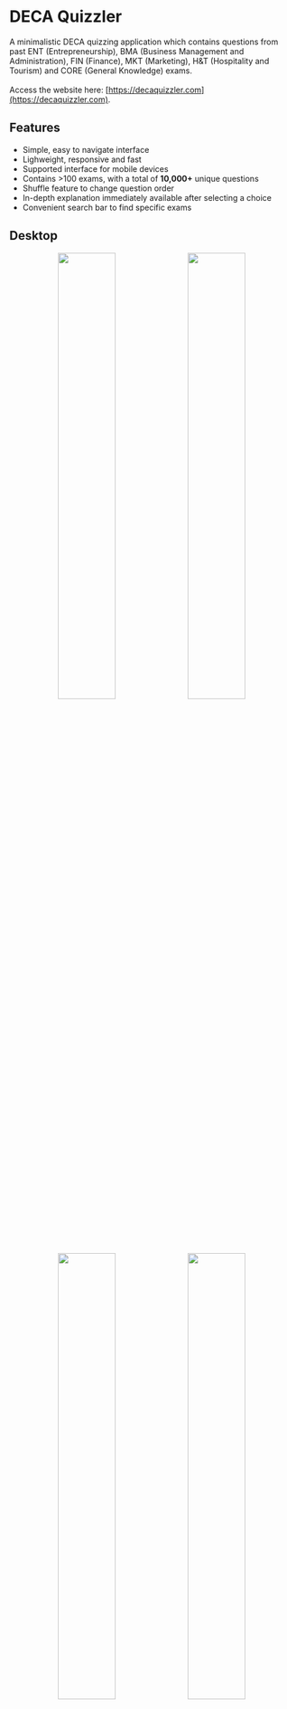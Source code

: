 # DECA Quizzler
A minimalistic DECA quizzing application which contains questions from past ENT (Entrepreneurship), BMA (Business Management and Administration), FIN (Finance), MKT (Marketing), H&T (Hospitality and Tourism) and CORE (General Knowledge) exams.
<br /> 
<br />
Access the website here: [https://decaquizzler.com](https://decaquizzler.com).

## Features
- Simple, easy to navigate interface
- Lighweight, responsive and fast
- Supported interface for mobile devices
- Contains >100 exams, with a total of **10,000+** unique questions
- Shuffle feature to change question order
- In-depth explanation immediately available after selecting a choice
- Convenient search bar to find specific exams

## Desktop

<p align="middle">
  <img src="https://github.com/user-attachments/assets/474563fb-571f-4ecc-b7fe-4003f0ae3529" width="45%"/>
  <img src="https://github.com/user-attachments/assets/9cb20880-ef14-42ab-b11b-689fad931c8b" width="45%"/> 
</p>
<p align="middle">
  <img src="https://github.com/user-attachments/assets/93144972-9781-45a6-8551-69eb44ccc5e7" width="45%"/>
  <img src="https://github.com/user-attachments/assets/b25e71f6-5b30-4ffe-8780-907c77928cc6" width="45%"/> 
</p>

## Mobile
<p align="middle">
  <img src="https://github.com/user-attachments/assets/8ed4cc8c-ddc7-44fc-a463-8defa3344861" width="30%"/>
  <img src="https://github.com/user-attachments/assets/3acb1181-412e-46e8-a45a-13dc02cea2cf" width="30%"/> 
  <img src="https://github.com/user-attachments/assets/4af2d3b1-d553-4d9b-839f-5bc9bbdc8b3c" width="30%"/>
</p>


